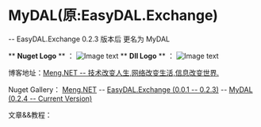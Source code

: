 # MyDAL(原:EasyDAL.Exchange)
  -- EasyDAL.Exchange 0.2.3 版本后 更名为 MyDAL 
  
** <b>Nuget Logo</b> ** ：
![Image text](https://github.com/liumeng0403/MyDAL/blob/master/EasyDAL.Exchange/Others/MyDAL.png)
** <b>Dll Logo</b> ** ：
![Image text](https://github.com/liumeng0403/MyDAL/blob/master/EasyDAL.Exchange/Others/MyDAL.ico)

博客地址：<a href="https://www.cnblogs.com/Meng-NET/p/8963476.html" target="_blank">Meng.NET -- 技术改变人生,网络改变生活,信息改变世界.</a>

Nuget Gallery： 
<a href="https://www.nuget.org/profiles/Meng.NET" target="_blank">Meng.NET</a> -- 
<a href="https://www.nuget.org/packages/EasyDAL.Exchange/" target="_blank">EasyDAL.Exchange (0.0.1 -- 0.2.3)</a> -- 
<a href="https://www.nuget.org/packages/MyDAL/" target="_blank">MyDAL (0.2.4 -- Current Version)</a>

文章&&教程：
